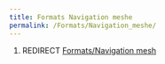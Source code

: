 ```yaml
---
title: Formats Navigation meshe
permalink: /Formats/Navigation_meshe/
---
```


1.  REDIRECT [Formats/Navigation
    mesh](Formats_Navigation_mesh "wikilink")